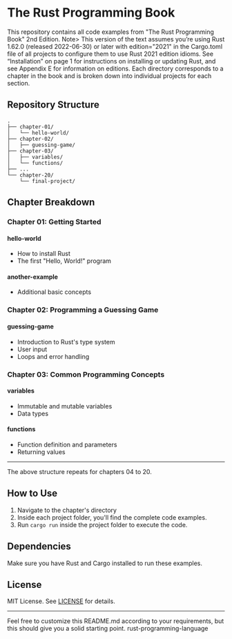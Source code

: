 # The Rust Programming Book

This repository contains all code examples from "The Rust Programming Book" 2nd Edition.
Note> This version of the text assumes you’re using Rust 1.62.0 (released 2022-06-30) or later with edition="2021" in the Cargo.toml file of all projects to configure them to use Rust 2021 edition idioms. See “Installation” on page 1 for instructions on installing or updating Rust, and see Appendix E for information on editions.
Each directory corresponds to a chapter in the book and is broken down into individual projects for each section.

## Repository Structure

```
.
├── chapter-01/
│   └── hello-world/
├── chapter-02/
│   ├── guessing-game/
├── chapter-03/
│   ├── variables/
│   └── functions/
├── ...
└── chapter-20/
    └── final-project/
```

## Chapter Breakdown

### Chapter 01: Getting Started

#### hello-world

- How to install Rust
- The first "Hello, World!" program

#### another-example

- Additional basic concepts

### Chapter 02: Programming a Guessing Game

#### guessing-game

- Introduction to Rust's type system
- User input
- Loops and error handling

### Chapter 03: Common Programming Concepts

#### variables

- Immutable and mutable variables
- Data types

#### functions

- Function definition and parameters
- Returning values

---

The above structure repeats for chapters 04 to 20.

## How to Use

1. Navigate to the chapter's directory
2. Inside each project folder, you'll find the complete code examples.
3. Run `cargo run` inside the project folder to execute the code.

## Dependencies

Make sure you have Rust and Cargo installed to run these examples.

## License

MIT License. See [LICENSE](LICENSE.md) for details.

---

Feel free to customize this README.md according to your requirements, but this should give you a solid starting point. rust-programming-language

